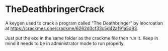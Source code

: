 # TheDeathbringerCrack
A keygen used to crack a program called "The Deathbringer" by  leocroatian at https://crackmes.one/crackme/6262d3cf33c5d42a191a5d93.

Just put the exe in the same folder as the crackme file then run it.
Keep in mind it needs to be in administrator mode to run properly.
